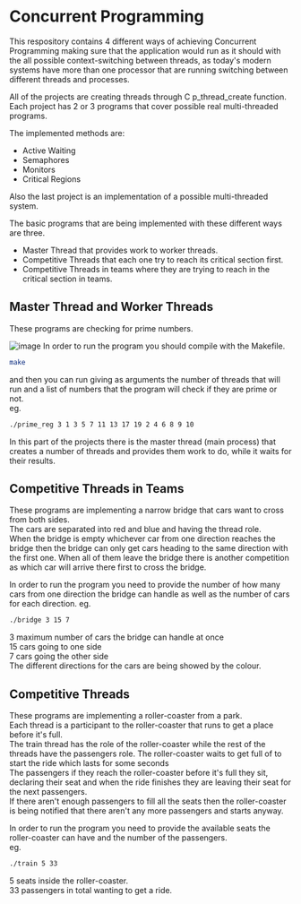 # Concurrent Programming

This respository contains 4 different ways of achieving Concurrent Programming making sure that the application would run as it should with the all possible context-switching between threads, as today's modern systems have more than one processor that are running switching between different threads and processes. <br>

All of the projects are creating threads through C p_thread_create function.<br>
Each project has 2 or 3 programs that cover possible real multi-threaded programs.<br>

The implemented methods are:
- Active Waiting
- Semaphores
- Monitors
- Critical Regions
  
Also the last project is an implementation of a possible multi-threaded system.<br>

The basic programs that are being implemented with these different ways are three.

- Master Thread that provides work to worker threads.
- Competitive Threads that each one try to reach its critical section first.
- Competitive Threads in teams where they are trying to reach in the critical section in teams.


## Master Thread and Worker Threads

These programs are checking for prime numbers. <br>

![image](~/Pictures/prime_number.png "Implementation")
In order to run the program you should compile with the Makefile. <br>
```bash
make
```
and then you can run giving as arguments the number of threads that will run and a list of numbers that the program will check if they are prime or not. <br>
eg.<br>
```bash
./prime_reg 3 1 3 5 7 11 13 17 19 2 4 6 8 9 10
```

In this part of the projects there is the master thread (main process) that creates a number of threads and provides them work to do, while it waits for their results.

## Competitive Threads in Teams

These programs are implementing a narrow bridge that cars want to cross from both sides.<br>
The cars are separated into red and blue and having the thread role.<br>
When the bridge is empty whichever car from one direction reaches the bridge then the bridge can only get cars heading to the same direction with the first one. When all of them leave the bridge there is another competition as which car will arrive there first to cross the bridge. <br>

In order to run the program you need to provide the number of how many cars from one direction the bridge can handle as well as the number of cars for each direction.
eg.
```bash
./bridge 3 15 7
```

3 maximum number of cars the bridge can handle at once <br>
15 cars going to one side<br>
7 cars going the other side<br>
The different directions for the cars are being showed by the colour. <br>

## Competitive Threads

These programs are implementing a roller-coaster from a park.<br>
Each thread is a participant to the roller-coaster that runs to get a place before it's full.<br>
The train thread has the role of the roller-coaster while the rest of the threads have the passengers role.
The roller-coaster waits to get full of to start the ride which lasts for some seconds <br>
The passengers if they reach the roller-coaster before it's full they sit, declaring their seat and when the ride finishes they are leaving their seat for the next passengers.<br>
If there aren't enough passengers to fill all the seats then the roller-coaster is being notified that there aren't any more passengers and starts anyway.<br>

In order to run the program you need to provide the available seats the roller-coaster can have and the number of the passengers.<br>
eg.
```bash
./train 5 33
```

5 seats inside the roller-coaster.<br>
33 passengers in total wanting to get a ride.<br>
